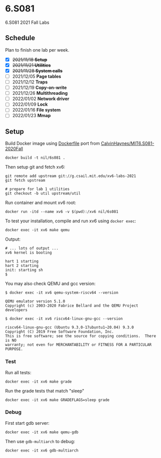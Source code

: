# 6.S081
6.S081 2021 Fall Labs

## Schedule

Plan to finish one lab per week.

+ [x] ~~2021/11/18 **Setup**~~
+ [x] ~~2021/11/21 **Utilities**~~
+ [x] ~~2021/11/28 **System calls**~~
+ [ ] 2021/12/05 **Page tables**
+ [ ] 2021/12/12 **Traps**
+ [ ] 2021/12/19 **Copy-on-write**
+ [ ] 2021/12/26 **Multithreading**
+ [ ] 2022/01/02 **Network driver**
+ [ ] 2022/01/09 **Lock**
+ [ ] 2022/01/16 **File system**
+ [ ] 2022/01/23 **Mmap**

## Setup

Build Docker image using [Dockerfile](https://github.com/greenhandatsjtu/6.S081/blob/main/Dockerfile) port from [CalvinHaynes/MIT6.S081-2020Fall](https://github.com/CalvinHaynes/MIT6.S081-2020Fall/blob/main/DockerFIle/Dockerfile)
```shell
docker build -t nil/6s081 .
```
Then setup git and fetch xv6:
```shell
git remote add upstream git://g.csail.mit.edu/xv6-labs-2021
git fetch upstream

# prepare for lab 1 utilities
git checkout -b util upstream/util
```
Run container and mount xv6 root:
```shell
docker run -itd --name xv6 -v $(pwd):/xv6 nil/6s081
```
To test your installation, compile and run xv6 using `docker exec`:
```shell
docker exec -it xv6 make qemu
```

Output:
```shell
# ... lots of output ...
xv6 kernel is booting

hart 1 starting
hart 2 starting
init: starting sh
$
```

You may also check QEMU and gcc version:
```shell
$ docker exec -it xv6 qemu-system-riscv64 --version

QEMU emulator version 5.1.0
Copyright (c) 2003-2020 Fabrice Bellard and the QEMU Project developers

$ docker exec -it xv6 riscv64-linux-gnu-gcc --version

riscv64-linux-gnu-gcc (Ubuntu 9.3.0-17ubuntu1~20.04) 9.3.0
Copyright (C) 2019 Free Software Foundation, Inc.
This is free software; see the source for copying conditions.  There is NO
warranty; not even for MERCHANTABILITY or FITNESS FOR A PARTICULAR PURPOSE.
```

### Test
Run all tests:
```shell
docker exec -it xv6 make grade
```

Run the grade tests that match "sleep"
```shell
docker exec -it xv6 make GRADEFLAGS=sleep grade
```

### Debug
First start gdb server:
```shell
docker exec -it xv6 make qemu-gdb
```

Then use `gdb-multiarch` to debug:
```shell
docker exec -it xv6 gdb-multiarch
```
